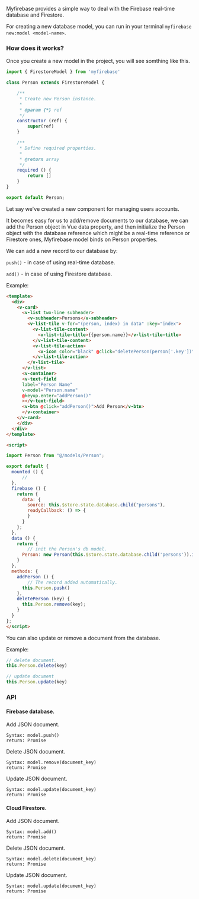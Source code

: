 Myfirebase provides a simple way to deal with the Firebase real-time database and Firestore.

For creating a new database model, you can run in your terminal `myfirebase new:model <model-name>`.

### How does it works?

Once you create a new model in the project, you will see somthing like this.

```javascript
import { FirestoreModel } from 'myfirebase'

class Person extends FirestoreModel {

    /**
     * Create new Person instance.
     * 
     * @param {*} ref
     */
    constructor (ref) {
        super(ref)
    }

    /**
     * Define required properties.
     * 
     * @return array
     */
    required () {
        return []
    }
}

export default Person;
```

Let say we've created a new component for managing users accounts.

It becomes easy for us to add/remove documents to our database, we can add the Person object in Vue data property, and then initialize the Person object with the database reference which might be a real-time reference or Firestore ones, Myfirebase model binds on Person properties.

We can add a new record to our database by:

`push()` - in case of using real-time database.

`add()` - in case of using Firestore database.

Example:

```html
<template>
  <div>
    <v-card>
      <v-list two-line subheader>
        <v-subheader>Persons</v-subheader>
        <v-list-tile v-for="(person, index) in data" :key="index">
          <v-list-tile-content>
            <v-list-tile-title>{{person.name}}</v-list-tile-title>
          </v-list-tile-content>
          <v-list-tile-action>
            <v-icon color="black" @click="deletePerson(person['.key'])">delete</v-icon>
          </v-list-tile-action>
        </v-list-tile>
      </v-list>
      <v-container>
      <v-text-field
      label="Person Name"
      v-model="Person.name"
      @keyup.enter="addPerson()"
      ></v-text-field>
      <v-btn @click="addPerson()">Add Person</v-btn>
      </v-container>
    </v-card>
    </div>
  </div>
</template>

<script>

import Person from "@/models/Person";

export default {
  mounted () {
      //
  },
  firebase () {
    return {
      data: {
        source: this.$store.state.database.child("persons"),
        readyCallback: () => {
        }
      }
    };
  },
  data () {
    return {
        // init the Person's db model.
      Person: new Person(this.$store.state.database.child('persons')).init(),
    }
  },
  methods: {
    addPerson () {
        // The record added automatically.
      this.Person.push()
    },
    deletePerson (key) {
      this.Person.remove(key);
    }
  }
};
</script>
```

You can also update or remove a document from the database.

Example:

```javascript
// delete document.
this.Person.delete(key)

// update document
this.Person.update(key)
```

### API

#### Firebase database.

Add JSON document.

```
Syntax: model.push()
return: Promise
```

Delete JSON document.

```
Syntax: model.remove(document_key)
return: Promise
```

Update JSON document.

```
Syntax: model.update(document_key)
return: Promise
```

#### Cloud Firestore.

Add JSON document.

```
Syntax: model.add()
return: Promise
```

Delete JSON document.

```
Syntax: model.delete(document_key)
return: Promise
```

Update JSON document.

```
Syntax: model.update(document_key)
return: Promise
```